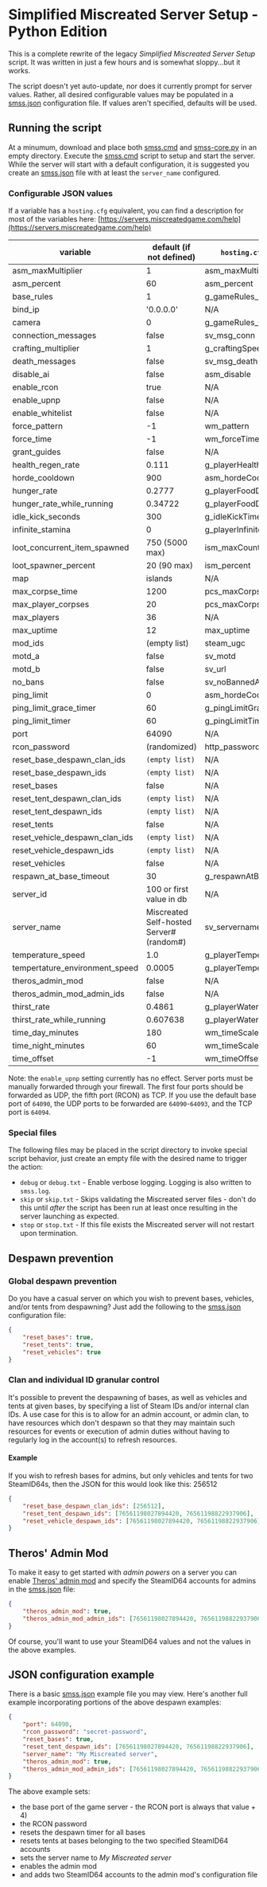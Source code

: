 # Simplified Miscreated Server Setup - Python Edition
This is a complete rewrite of the legacy *Simplified Miscreated Server Setup* script. It was written in just a few hours and is somewhat sloppy...but it works.

The script doesn't yet auto-update, nor does it currently prompt for server values. Rather, all desired configurable values may be populated in a [smss.json](smss.example.json) configuration file. If values aren't specified, defaults will be used.

## Running the script
At a minumum, download and place both [smss.cmd](smss.cmd) and [smss-core.py](smss-core.py) in an empty directory. Execute the [smss.cmd](smss.cmd) script to setup and start the server. While the server will start with a default configuration, it is suggested you create an [smss.json](smss.example.json) file with at least the `server_name` configured.

### Configurable JSON values
If a variable has a `hosting.cfg` equivalent, you can find a description for most of the variables here: [https://servers.miscreatedgame.com/help](https://servers.miscreatedgame.com/help)

| variable | default (if not defined) | `hosting.cfg` equivalent |
| -------- | ------------------------ | ------------------------ |
| asm_maxMultiplier | 1 | asm_maxMultiplier |
| asm_percent | 60 | asm_percent |
| base_rules | 1 | g_gameRules_bases |
| bind_ip | '0.0.0.0' | N/A |
| camera | 0 | g_gameRules_Camera |
| connection_messages | false | sv_msg_conn |
| crafting_multiplier | 1 | g_craftingSpeedMultiplier |
| death_messages | false | sv_msg_death |
| disable_ai | false | asm_disable |
| enable_rcon | true | N/A |
| enable_upnp | false | N/A |
| enable_whitelist | false | N/A |
| force_pattern | -1 | wm_pattern |
| force_time | -1 | wm_forceTime |
| grant_guides | false | N/A |
| health_regen_rate | 0.111 | g_playerHealthRegen |
| horde_cooldown | 900 | asm_hordeCooldown |
| hunger_rate | 0.2777 | g_playerFoodDecay |
| hunger_rate_while_running | 0.34722 | g_playerFoodDecaySprinting |
| idle_kick_seconds | 300 | g_idleKickTime |
| infinite_stamina | 0 | g_playerInfiniteStamina |
| loot_concurrent_item_spawned | 750 (5000 max) | ism_maxCount |
| loot_spawner_percent | 20 (90 max) | ism_percent |
| map | islands | N/A |
| max_corpse_time | 1200 | pcs_maxCorpseTime |
| max_player_corpses | 20 | pcs_maxCorpses |
| max_players | 36 | N/A |
| max_uptime | 12 | max_uptime |
| mod_ids | (empty list) | steam_ugc |
| motd_a | false | sv_motd |
| motd_b | false | sv_url |
| no_bans | false | sv_noBannedAccounts |
| ping_limit | 0 | asm_hordeCoolg_pinglimitdown |
| ping_limit_grace_timer | 60 | g_pingLimitGraceTimer |
| ping_limit_timer | 60 | g_pingLimitTimer |
| port | 64090 | N/A |
| rcon_password | (randomized) | http_password |
| reset_base_despawn_clan_ids | `(empty list)` | N/A |
| reset_base_despawn_ids | `(empty list)` | N/A |
| reset_bases | false | N/A |
| reset_tent_despawn_clan_ids | `(empty list)` | N/A |
| reset_tent_despawn_ids | `(empty list)` | N/A |
| reset_tents | false | N/A |
| reset_vehicle_despawn_clan_ids | `(empty list)` | N/A |
| reset_vehicle_despawn_ids | `(empty list)` | N/A |
| reset_vehicles | false | N/A |
| respawn_at_base_timeout | 30 | g_respawnAtBaseTime |
| server_id | 100 or first value in db | N/A |
| server_name | Miscreated Self-hosted Server#(random#) | sv_servername |
| temperature_speed | 1.0 | g_playerTemperatureSpeed |
| tempertature_environment_speed | 0.0005 | g_playerTemperatureEnvRate |
| theros_admin_mod | false | N/A |
| theros_admin_mod_admin_ids | false | N/A |
| thirst_rate | 0.4861 | g_playerWaterDecay |
| thirst_rate_while_running | 0.607638 | g_playerWaterDecaySprinting |
| time_day_minutes | 180 | wm_timeScale |
| time_night_minutes | 60 | wm_timeScaleNight |
| time_offset | -1 | wm_timeOffset |

Note: the `enable_upnp` setting currently has no effect. Server ports must be manually forwarded through your firewall. The first four ports should be forwarded as UDP, the fifth port (RCON) as TCP. If you use the default base port of `64090`, the UDP ports to be forwarded are `64090`-`64093`, and the TCP port is `64094`.

### Special files
The following files may be placed in the script directory to invoke special script behavior, just create an empty file with the desired name to trigger the action:
* `debug` or `debug.txt` - Enable verbose logging. Logging is also written to `smss.log`.
* `skip` or `skip.txt` - Skips validating the Miscreated server files - don't do this until *after* the script has been run at least once resulting in the server launching as expected.
* `stop` or `stop.txt` - If this file exists the Miscreated server will not restart upon termination.

## Despawn prevention
### Global despawn prevention
Do you have a casual server on which you wish to prevent bases, vehicles, and/or tents from despawning? Just add the following to the [smss.json](smss.example.json) configuration file:
```json
{
    "reset_bases": true,
    "reset_tents": true,
    "reset_vehicles": true
}
```
### Clan and individual ID granular control
It's possible to prevent the despawning of bases, as well as vehicles and tents at given bases, by specifying a list of Steam IDs and/or internal clan IDs. A use case for this is to allow for an admin account, or admin clan, to have resources which don't despawn so that they may maintain such resources for events or execution of admin duties without having to regularly log in the account(s) to refresh resources.

#### Example
If you wish to refresh bases for admins, but only vehicles and tents for two SteamID64s, then the JSON for this would look like this:
256512
```json
{
    "reset_base_despawn_clan_ids": [256512],
    "reset_tent_despawn_ids": [76561198027894420, 76561198822937906],
    "reset_vehicle_despawn_ids": [76561198027894420, 76561198822937906]
}
```
## Theros' Admin Mod
To make it easy to get started with *admin powers* on a server you can enable [Theros' admin mod](https://steamcommunity.com/sharedfiles/filedetails/?id=2011185435) and specify the SteamID64 accounts for admins in the [smss.json](smss.example.json) file:
```json
{
    "theros_admin_mod": true,
    "theros_admin_mod_admin_ids": [76561198027894420, 76561198822937906]
}
```
Of course, you'll want to use your SteamID64 values and not the values in the above examples.

## JSON configuration example
There is a basic [smss.json](smss.example.json) example file you may view. Here's another full example incorporating portions of the above despawn examples:
```json
{
    "port": 64090,
    "rcon_password": "secret-password",
    "reset_bases": true,
    "reset_tent_despawn_ids": [76561198027894420, 76561198822937906],
    "server_name": "My Miscreated server",
    "theros_admin_mod": true,
    "theros_admin_mod_admin_ids": [76561198027894420, 76561198822937906]
}
```
The above example sets:
* the base port of the game server - the RCON port is always that value + 4)
* the RCON password
* resets the despawn timer for all bases
* resets tents at bases belonging to the two specified SteamID64 accounts
* sets the server name to *My Miscreated server*
* enables the admin mod
* and adds two SteamID64 accounts to the admin mod's configuration file 